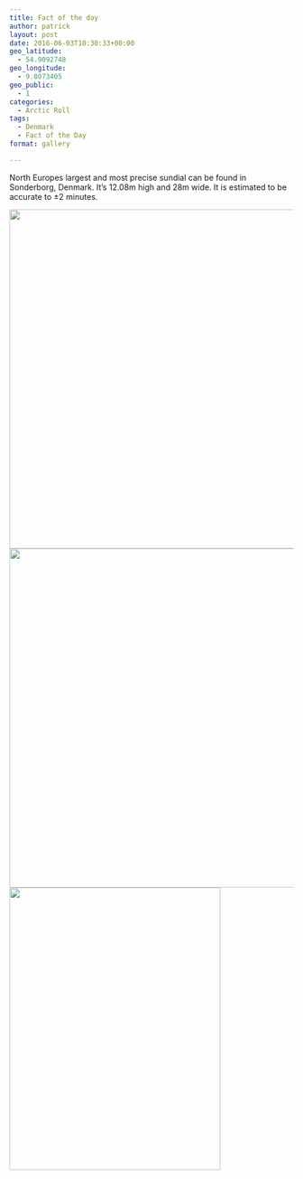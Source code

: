 ```yaml
---
title: Fact of the day
author: patrick
layout: post
date: 2016-06-03T10:30:33+00:00
geo_latitude:
  - 54.9092748
geo_longitude:
  - 9.8073405
geo_public:
  - 1
categories:
  - Arctic Roll
tags:
  - Denmark
  - Fact of the Day
format: gallery

---
```

North Europes largest and most precise sundial can be found in Sonderborg, Denmark. It&#8217;s 12.08m high and 28m wide. It is estimated to be accurate to ±2 minutes.&nbsp;

[<img src="http://localhost/wordpress/wp-content/uploads/2016/06/img_2344.jpg" alt="" width="800" height="600" class="alignnone size-full wp-image-343" srcset="http://localhost/wordpress/wp-content/uploads/2016/06/img_2344.jpg 800w, http://localhost/wordpress/wp-content/uploads/2016/06/img_2344-300x225.jpg 300w, http://localhost/wordpress/wp-content/uploads/2016/06/img_2344-768x576.jpg 768w" sizes="(max-width: 709px) 85vw, (max-width: 909px) 67vw, (max-width: 984px) 61vw, (max-width: 1362px) 45vw, 600px" />][1][<img src="http://localhost/wordpress/wp-content/uploads/2016/06/img_2345.jpg" alt="" width="800" height="600" class="alignnone size-full wp-image-342" srcset="http://localhost/wordpress/wp-content/uploads/2016/06/img_2345.jpg 800w, http://localhost/wordpress/wp-content/uploads/2016/06/img_2345-300x225.jpg 300w, http://localhost/wordpress/wp-content/uploads/2016/06/img_2345-768x576.jpg 768w" sizes="(max-width: 709px) 85vw, (max-width: 909px) 67vw, (max-width: 984px) 61vw, (max-width: 1362px) 45vw, 600px" />][2][<img src="http://localhost/wordpress/wp-content/uploads/2016/06/img_2346.jpg" alt="" width="374" height="500" class="alignnone size-full wp-image-341" srcset="http://localhost/wordpress/wp-content/uploads/2016/06/img_2346.jpg 374w, http://localhost/wordpress/wp-content/uploads/2016/06/img_2346-224x300.jpg 224w" sizes="(max-width: 374px) 85vw, 374px" />][3]

 [1]: http://localhost/wordpress/wp-content/uploads/2016/06/img_2344.jpg
 [2]: http://localhost/wordpress/wp-content/uploads/2016/06/img_2345.jpg
 [3]: http://localhost/wordpress/wp-content/uploads/2016/06/img_2346.jpg